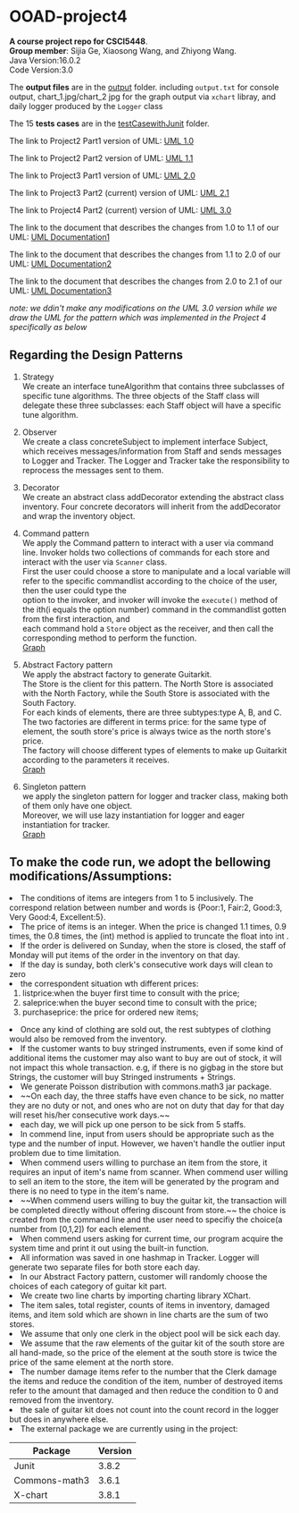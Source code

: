 # OOAD-project4
**A course project repo for CSCI5448**. <br>
**Group member**: Sijia Ge, Xiaosong Wang, and Zhiyong Wang.<br>
Java Version:16.0.2 <br>
Code Version:3.0 <br>

The **output files** are in the [output](https://github.com/Konic-NLP/OOAD-project/tree/Project4/output) folder. including `output.txt` for console output, chart_1.jpg/chart_2 jpg for the graph output via `xchart` libray, and daily logger produced by the `Logger` class <br>

The 15 **tests cases** are in the [testCasewithJunit](https://github.com/Konic-NLP/OOAD-project/tree/Project4/testCasewithJunit) folder. <br>

The link to Project2 Part1 version of UML:
[UML 1.0](https://drive.google.com/file/d/1DqevxZm52xK2XGYTwmdSzqwT_yVpVpwH/view?usp=sharing)
<br>

The link to Project2 Part2 version of UML:
[UML 1.1](https://drive.google.com/file/d/1VHzqbyiT67pNIZOGk6VxLyTKSjVw6SfF/view?usp=sharing)
<br>

The link to Project3 Part1 version of UML:
[UML 2.0](https://drive.google.com/file/d/1hSDn2l9CgKIbKhYhrpg_vuS4Z9ieeJdF/view?usp=sharing)
<br>

The link to Project3 Part2 (current) version of UML:
[UML 2.1](https://drive.google.com/file/d/1m1sBKMnuXuZXXbP9N78wuhJgt7NsPCx_/view?usp=sharing)
<br>

The link to Project4 Part2 (current) version of UML:
[UML 3.0](https://drive.google.com/file/d/12sm19SfrJttH4s0VWrt7HOuehYth0sI-/view?usp=sharing)
<br>

The link to the document that describes the changes from 1.0 to 1.1 of our UML: 
[UML Documentation1](https://docs.google.com/document/d/1-oRimywqX2OO93JRNCVeBiB7w9DjRaM1/edit?usp=sharing&ouid=107958256533487600087&rtpof=true&sd=true) <br>

The link to the document that describes the changes from 1.1 to 2.0 of our UML: 
[UML Documentation2](https://docs.google.com/document/d/1BesRkDBqgKqdcQbCI5BAd9jSxvViktC3CdPi2sptryk/edit?usp=sharing) <br>

The link to the document that describes the changes from 2.0 to 2.1 of our UML: 
[UML Documentation3](https://docs.google.com/document/d/1SlzilDsgJlP43i0qHNBBo2lF20u1aGkEvNOy1AfkgkM/edit?usp=sharing)<br>

*note: we ddin't make any modifications on the UML 3.0 version while we draw the UML for the pattern which was implemented in the Project 4 specifically as below*  


## Regarding the Design Patterns
1. Strategy  <br>
We create an interface tuneAlgorithm that contains three subclasses of specific tune algorithms. The three objects of the Staff class will delegate these three subclasses: each Staff object will have a specific tune algorithm. <br>

2. Observer  <br>
We create a class concreteSubject to implement interface Subject, which receives messages/information from Staff and sends messages to Logger and Tracker. The Logger and Tracker take the responsibility to reprocess the messages sent to them. <br>

3. Decorator <br>
We create an abstract class addDecorator extending the abstract class inventory. Four concrete decorators will inherit from the addDecorator and wrap the inventory object. <br>

4. Command pattern <br>
We apply the Command pattern to interact with a user via command line. Invoker holds two collections of commands for each store and interact with the user via `Scanner` class.  
First the user could choose a store to manipulate and a local variable will refer to the specific commandlist according to the choice of the user, then the user could type the    
option to the invoker, and invoker will invoke the `execute()` method of the ith(i equals the option number) command in the commandlist gotten from the first interaction, and  
each command hold a `Store` object as the receiver, and then call the corresponding method to perform the function.  
[Graph](https://drive.google.com/file/d/12sm19SfrJttH4s0VWrt7HOuehYth0sI-/view?usp=sharing)


5. Abstract Factory pattern <br>
We apply the abstract factory to generate Guitarkit. <br>
The Store is the client for this pattern. The North Store is associated with the North Factory, while the South Store is associated with the South Factory.<br>
For each kinds of elements, there are three subtypes:type A, B, and C. <br>
The two factories are different in terms price: for the same type of element, the south store's price is always twice as the north store's price. <br> 
The factory will choose different types of elements to make up Guitarkit according to the parameters it receives.<br>
[Graph](https://drive.google.com/file/d/12Ue7KuNTLZ4JPREAdEdONFB4NPhDoO85/view?usp=sharing)

6. Singleton pattern <br>
we apply the singleton pattern for logger and tracker class, making both of them only have one object. <br>
Moreover, we will use lazy instantiation for logger and eager instantiation for tracker.<br>
[Graph](https://drive.google.com/file/d/173fz9efP1HEeUEfT45CkFsxtQu3Q3b9z/view?usp=sharing) <br>

## To make the code run, we adopt the bellowing modifications/Assumptions:
<li> The conditions of items are integers from 1 to 5 inclusively. The correspond relation between number and words is {Poor:1, Fair:2, Good:3, Very Good:4, Excellent:5}.</li>
<li> The price of items is an integer. When the price is changed 1.1 times, 0.9 times, the 0.8 times, the (int) method is applied to truncate the float into int .</li>
<li> If the order is delivered on Sunday, when the store is closed, the staff of Monday will put items of the order in the inventory on that day.</li>
<li> If the day is sunday, both clerk's consecutive work days will clean to zero</li>
<li> the correspondent situation wth different prices: 
  <ol> 
    <li>listprice:when the buyer first time to consult with the price;</li>
    <li>saleprice:when the buyer second time to consult with the price;</li>
    <li>purchaseprice: the price for ordered new items;</li>
    </ol>

<li> Once any kind of clothing are sold out, the rest subtypes of clothing would also be removed from the inventory. </li>
<li> If the customer wants to buy stringed instruments, even if some kind of additional items the customer may also want to buy are out of stock, it will not impact this whole transaction. e.g, if there is no gigbag in the store but Strings, the customer will buy Stringed instruments + Strings.</li>
<li> We generate Poisson distribution with commons.math3 jar package.</li>
<li> ~~On each day, the three staffs have even chance to be sick, no matter they are no duty or not, and ones who are not on duty that day for that day will reset his/her consecutive work days.~~</li> 
<li> each day, we will pick up one person to be sick from 5 staffs.
<li>In commend line, input from users should be appropriate such as the type and the number of input. However, we haven't handle the outlier input problem due to time limitation.</li>
<li>When commend users willing to purchase an item from the store, it requires an input of item's name from scanner. When commend user willing to sell an item to the store, the item will be generated by the program and there is no need to type in the item's name.</li>
<li>~~When commend users willing to buy the guitar kit, the transaction will be completed directly without offering discount from store.~~ the choice is created from the command line and the user need to specifiy the choice(a number from [0,1,2]) for each element.</li>
<li>When commend users asking for current time, our program acquire the system time and print it out using the built-in function.</li>
<li>All information was saved in one hashmap in Tracker. Logger will generate two separate files for both store each day.</li>
<li>In our Abstract Factory pattern, customer will randomly choose the choices of each category of guitar kit part.</li>
<li>We create two line charts by importing charting library XChart.</li>
<li>The item sales, total register, counts of items in inventory, damaged items, and item sold which are shown in line charts are the sum of two stores.</li>
<li>We assume that only one clerk in the object pool will be sick each day.</li>
<li>We assume that the raw elements of the guitar kit of the south store are all hand-made, so the price of the element at the south store is twice the price of the same element at the north store.</li>
<li>The number damage items refer to the number that the Clerk damage the items and reduce the condition of the item, number of destroyed items refer to the amount that damaged and then reduce the condition to 0 and removed from the inventory.</li>

<li> the sale of guitar kit does not count into the count record in the logger but does in anywhere else.</li>
<li> The external package we are currently using in the project:  </li>
  
| Package     |  Version    |
| ----------- | ----------- |
|  Junit      | 3.8.2       |
|Commons-math3| 3.6.1       |
|X-chart      | 3.8.1       |


